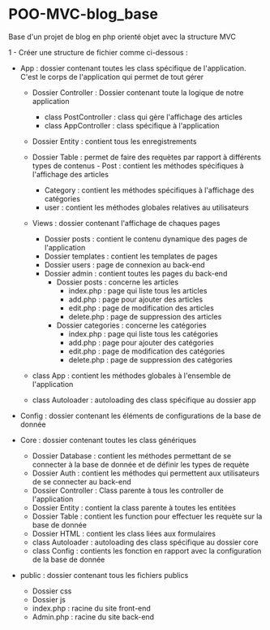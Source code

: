 # POO-MVC-blog_base
Base d'un projet de blog en php orienté objet avec la structure MVC




1 - Créer une structure de fichier comme ci-dessous :



  - App : dossier contenant toutes les class spécifique de l'application. C'est le corps de l'application qui permet de tout gérer
      - Dossier Controller : Dossier contenant toute la logique de notre application
          - class PostController : class qui gère l'affichage des articles
          - class AppController : class spécifique à l'application
      - Dossier Entity : contient tous les enregistrements
      - Dossier Table : permet de faire des requètes par rapport à différents types de contenus
      		- Post : contient les méthodes spécifiques à l'affichage des articles
          - Category : contient les méthodes spécifiques à l'affichage des catégories
          - user : contient les méthodes globales relatives au utilisateurs
      - Views : dossier contenant l'affichage de chaques pages
          - Dossier posts : contient le contenu dynamique des pages de l'application
          - Dossier templates : contient les templates de pages 
          - Dossier users : page de connexion au back-end
          - Dossier admin : contient toutes les pages du back-end
              - Dossier posts : concerne les articles
                  - index.php : page qui liste tous les articles
                  - add.php : page pour ajouter des articles
                  - edit.php : page de modification des articles
                  - delete.php : page de suppression des articles
              - Dossier categories : concerne les catégories
                  - index.php : page qui liste tous les catégories
                  - add.php : page pour ajouter des catégories
                  - edit.php : page de modification des catégories
                  - delete.php : page de suppression des catégories

      - class App : contient les méthodes globales à l'ensemble de l'application
      - class Autoloader : autoloading des class spécifique au dossier app


  - Config : dossier contenant les éléments de configurations de la base de donnée


  - Core : dossier contenant toutes les class génériques
      - Dossier Database : contient les méthodes permettant de se connecter à la base de donnée et de définir les types de requète
      - Dossier Auth : contient les méthodes qui permettent aux utilisateurs de se connecter au back-end
      - Dossier Controller : Class parente à tous les controller de l'application
      - Dossier Entity : contient la class parente à toutes les entitées
      - Dossier Table : contient les function pour effectuer les requète sur la base de donnée
      - Dossier HTML : contient les class liées aux formulaires
      - class Autoloader : autoloading des class spécifique au dossier core
      - class Config : contients les fonction en rapport avec la configuration de la base de donnée


  


  - public  : dossier contenant tous les fichiers publics
      - Dossier css
      - Dossier js
      - index.php : racine du site front-end
      - Admin.php : racine du site back-end
